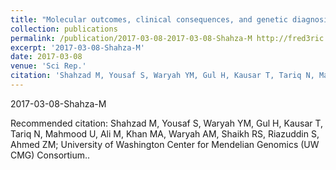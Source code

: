 ```yaml
---
title: "Molecular outcomes, clinical consequences, and genetic diagnosis of Oculocutaneous Albinism in Pakistani population.""
collection: publications
permalink: /publication/2017-03-08-2017-03-08-Shahza-M http://fred3ric.github.io/files/2017-03-08-Shahza-M.pdf
excerpt: '2017-03-08-Shahza-M'
date: 2017-03-08
venue: 'Sci Rep.'
citation: 'Shahzad M, Yousaf S, Waryah YM, Gul H, Kausar T, Tariq N, Mahmood U, Ali M, Khan MA, Waryah AM, Shaikh RS, Riazuddin S, Ahmed ZM; University of Washington Center for Mendelian Genomics (UW CMG) Consortium..'
---
```

2017-03-08-Shahza-M

Recommended citation: Shahzad M, Yousaf S, Waryah YM, Gul H, Kausar T, Tariq N, Mahmood U, Ali M, Khan MA, Waryah AM, Shaikh RS, Riazuddin S, Ahmed ZM; University of Washington Center for Mendelian Genomics (UW CMG) Consortium..